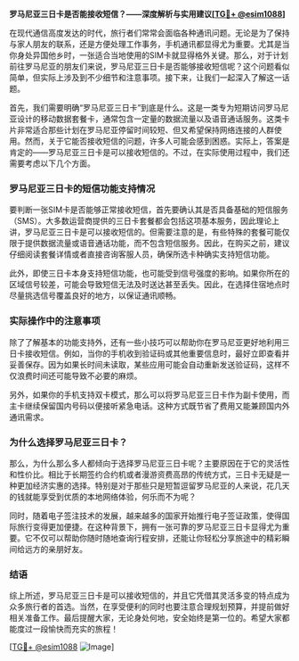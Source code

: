 **罗马尼亚三日卡是否能接收短信？——深度解析与实用建议[[TG💪+ @esim1088](https://t.me/s/esim1088)]**

在现代通信高度发达的时代，旅行者们常常会面临各种通讯问题。无论是为了保持与家人朋友的联系，还是方便处理工作事务，手机通讯都显得尤为重要。尤其是当你身处异国他乡时，一张适合当地使用的SIM卡就显得格外关键。那么，对于计划前往罗马尼亚的朋友们来说，罗马尼亚三日卡是否能够接收短信呢？这个问题看似简单，但实际上涉及到不少细节和注意事项。接下来，让我们一起深入了解这一话题。

首先，我们需要明确“罗马尼亚三日卡”到底是什么。这是一类专为短期访问罗马尼亚设计的移动数据套餐卡，通常包含一定量的数据流量以及语音通话服务。这类卡片非常适合那些计划在罗马尼亚停留时间较短、但又希望保持网络连接的人群使用。然而，关于它能否接收短信的问题，许多人可能会感到困惑。实际上，答案是肯定的——罗马尼亚三日卡是可以接收短信的。不过，在实际使用过程中，我们还需要考虑以下几个方面。

### 罗马尼亚三日卡的短信功能支持情况

要判断一张SIM卡是否能够正常接收短信，首先要确认其是否具备基础的短信服务（SMS）。大多数运营商提供的三日卡套餐都会包括这项基本服务，因此理论上讲，罗马尼亚三日卡是可以接收短信的。但需要注意的是，有些特殊的套餐可能仅限于提供数据流量或语音通话功能，而不包含短信服务。因此，在购买之前，建议仔细阅读套餐详情或者直接咨询客服人员，确保所选卡种确实支持短信功能。

此外，即使三日卡本身支持短信功能，也可能受到信号强度的影响。如果你所在的区域信号较差，可能会导致短信无法及时送达甚至丢失。因此，在选择住宿地点时尽量挑选信号覆盖良好的地方，以保证通讯顺畅。

### 实际操作中的注意事项

除了了解基本的功能支持外，还有一些小技巧可以帮助你在罗马尼亚更好地利用三日卡接收短信。例如，当你的手机收到验证码或其他重要信息时，最好立即查看并妥善保存。因为如果长时间未读取，某些应用可能会自动重新发送验证码，这样不仅浪费时间还可能导致不必要的麻烦。

另外，如果你的手机支持双卡模式，那么可以将罗马尼亚三日卡作为副卡使用，而主卡继续保留国内号码以便接听紧急电话。这种方式既节省了费用又能兼顾国内外通讯需求。

### 为什么选择罗马尼亚三日卡？

那么，为什么那么多人都倾向于选择罗马尼亚三日卡呢？主要原因在于它的灵活性和性价比。相比于长期签约合约机或者漫游资费高昂的传统方式，三日卡无疑是一种更加经济实惠的选择。特别是对于那些只是短暂逗留罗马尼亚的人来说，花几天的钱就能享受到优质的本地网络体验，何乐而不为呢？

同时，随着电子签注技术的发展，越来越多的国家开始推行电子签证政策，使得国际旅行变得更加便捷。在这种背景下，拥有一张可靠的罗马尼亚三日卡显得尤为重要。它不仅可以帮助你随时随地查询行程安排，还能让你轻松分享旅途中的精彩瞬间给远方的亲朋好友。

### 结语

综上所述，罗马尼亚三日卡是可以接收短信的，并且它凭借其灵活多变的特点成为众多旅行者的首选。当然，在享受便利的同时也要注意合理规划预算，并提前做好相关准备工作。最后提醒大家，无论身处何地，安全始终是第一位的。希望大家都能度过一段愉快而充实的旅程！

[[TG💪+ @esim1088](https://t.me/s/esim1088) ![Image](https://i.postimg.cc/4NQfJmqS/Snipaste-2025-05-13-00-14-12.png)]